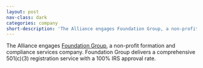 ```yaml
---
layout: post
nav-class: dark
categories: company
short-description: 'The Alliance engages Foundation Group, a non-profit formation and compliance services company. Foundation Group delivers a comprehensive 501(c)(3) registration service with a 100% IRS approval rate.'
---
```

The Alliance engages
<a href="https://www.501c3.org">Foundation Group</a>,
a non-profit formation and compliance services company. Foundation
Group delivers a comprehensive 501(c)(3) registration service with
a 100% IRS approval rate.
